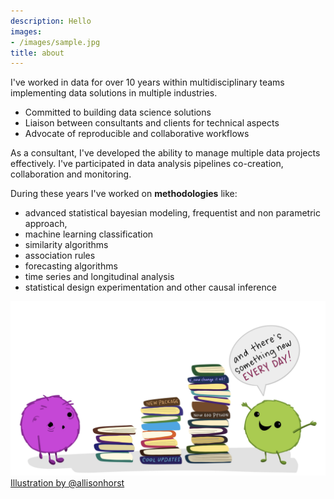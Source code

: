 ```yaml
---
description: Hello
images:
- /images/sample.jpg
title: about
---
```



I've worked in data for over 10 years within 
multidisciplinary teams implementing data solutions in multiple industries. 



- Committed to building data science solutions
- Liaison between consultants and clients for technical aspects
- Advocate of reproducible and collaborative workflows

As a consultant, I've developed the ability to manage multiple data projects effectively. 
I've participated in data analysis pipelines co-creation, collaboration and monitoring.

During these years I've worked on **methodologies** like:

  * advanced statistical bayesian modeling, frequentist and non parametric approach,
  * machine learning classification
  * similarity algorithms
  * association rules
  * forecasting algorithms
  * time series and longitudinal analysis
  * statistical design experimentation and other causal inference


![Illustration by Allison Horst](../img/something_new.png)
[Illustration by @allisonhorst](https://twitter.com/allison_horst)



